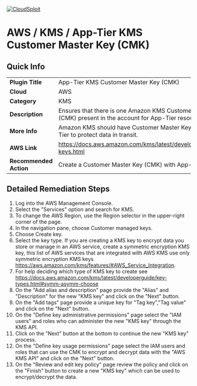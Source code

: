 [![CloudSploit](https://cloudsploit.com/img/logo-new-big-text-100.png "CloudSploit")](https://cloudsploit.com)

# AWS / KMS / App-Tier KMS Customer Master Key (CMK)

## Quick Info

| | |
|-|-|
| **Plugin Title** | App-Tier KMS Customer Master Key (CMK) |
| **Cloud** | AWS |
| **Category** | KMS |
| **Description** | Ensures that there is one Amazon KMS Customer Master Key (CMK) present in the account for App-Tier resources. |
| **More Info** | Amazon KMS should have Customer Master Key (CMK) for App-Tier to protect data in transit. |
| **AWS Link** | https://docs.aws.amazon.com/kms/latest/developerguide/create-keys.html |
| **Recommended Action** | Create a Customer Master Key (CMK) with App-Tier tag |

## Detailed Remediation Steps
1. Log into the AWS Management Console. </br>
2. Select the "Services" option and search for KMS. </br>
3. To change the AWS Region, use the Region selector in the upper-right corner of the page. </br>
4. In the navigation pane, choose Customer managed keys. </br>
5. Choose Create key. </br>
4. Select the key type. If you are creating a KMS key to encrypt data you store or manage in an AWS service, create a symmetric encryption KMS key, this list of AWS services that are integrated with AWS KMS use only symmetric encryption KMS keys https://aws.amazon.com/kms/features/#AWS_Service_Integration. </br>
5. For help deciding which type of KMS key to create see https://docs.aws.amazon.com/kms/latest/developerguide/key-types.html#symm-asymm-choose </br>
6. On the "Add alias and description" page provide the "Alias" and "Description" for the new "KMS key" and click on the "Next" button. </br> 
7. On the "Add tags" page provide a unique key for "Tag key","Tag value" and click on the "Next" button.</br>
8. On the "Define key administrative permissions" page select the "IAM users" and roles who can administer the new "KMS key" through the KMS API.</br> 
9. Click on the "Next" button at the bottom to continue the new "KMS key" process.</br> 
10. On the "Define key usage permissions" page select the IAM users and roles that can use the CMK to encrypt and decrypt data with the "AWS KMS API" and click on the "Next" button.<br> 
11. On the "Review and edit key policy" page review the policy and click on the "Finish" button to create a new "KMS key" which can be used to encrypt/decrypt the data.</br>